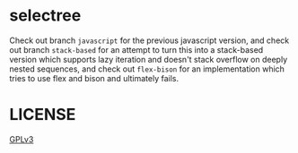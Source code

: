 selectree
=========

Check out branch `javascript` for the previous javascript version, and check out branch `stack-based` for an attempt to turn this into a stack-based version which supports lazy iteration and doesn't stack overflow on deeply nested sequences, and check out `flex-bison` for an implementation which tries to use flex and bison and ultimately fails.

# LICENSE

[GPLv3](GPL.md)
